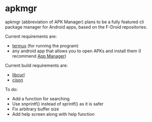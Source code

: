 # apkmgr
apkmgr (abbreviation of APK Manager) plans to be a fully featured cli package manager for Android apps, based on the F-Droid repositories.

Current requirements are:
* [termux](https://f-droid.org/en/packages/com.termux/) (for running the program)
* any android app that allows you to open APKs and install them (I recommend [App Manager](https://fdroid.gitlab.io/fdroid-website/en/packages/io.github.muntashirakon.AppManager/))

Current build requirements are:
* [libcurl](https://curl.se/libcurl)
* [cjson](https://github.com/DaveGamble/cJSON)

To do:
* Add a function for searching
* Use snprintf() instead of sprintf() as it is safer
* Fix arbitrary buffer size
* Add help screen along with help function
